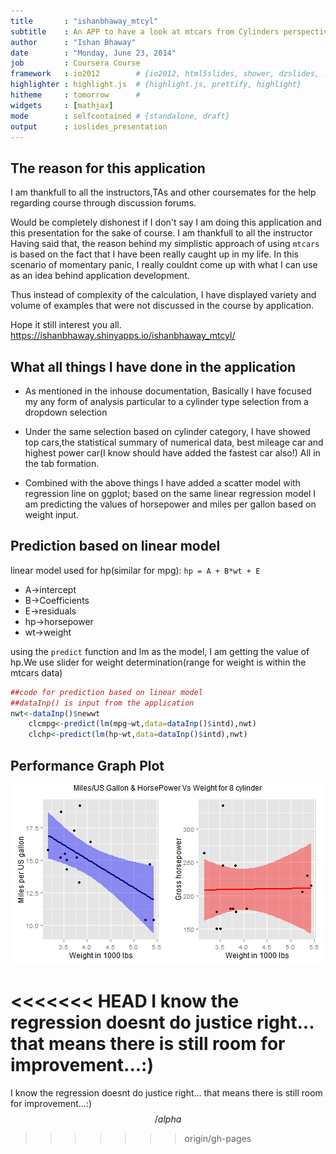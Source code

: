 ```yaml
---
title       : "ishanbhaway_mtcyl"
subtitle    : An APP to have a look at mtcars from Cylinders perspective
author      : "Ishan Bhaway"
date        : "Monday, June 23, 2014"
job         : Coursera Course
framework   : io2012        # {io2012, html5slides, shower, dzslides, ...}
highlighter : highlight.js  # {highlight.js, prettify, highlight}
hitheme     : tomorrow      # 
widgets     : [mathjax] 
mode        : selfcontained # {standalone, draft}
output      : ioslides_presentation
---
```


## The reason for this application

 I am thankfull to all the instructors,TAs and other coursemates for the help regarding course through discussion forums.
 
Would be completely dishonest if I don't say I am doing this application and this presentation for the sake of course. I am thankfull to all the instructor
Having said that, the reason behind my simplistic approach of using `mtcars` is based on the fact that I have been really caught up in my life. In this scenario of momentary panic, I really couldnt come up with what I can use as an idea behind application development.

Thus instead of complexity of the calculation, I have displayed variety and volume of examples that were not discussed in the course by application.

Hope it still interest you all.
https://ishanbhaway.shinyapps.io/ishanbhaway_mtcyl/

## What all things I have done in the application

- As mentioned in the inhouse documentation, Basically I have focused my any form of analysis particular to a cylinder type selection from a dropdown selection

- Under the same selection based on cylinder category,  I have showed top cars,the statistical summary of numerical data, best mileage car and highest power car(I know should have added the fastest car also!) All in the tab formation.

- Combined with the above things I have added a scatter model with regression line on ggplot; based on the same linear regression model I am predicting the values of horsepower and miles per gallon based on weight input.


## Prediction based on linear model
linear model used for hp(similar for mpg):
`hp = A + B*wt + E`

- A->intercept
- B->Coefficients
- E->residuals
- hp->horsepower
- wt->weight

using the `predict` function and lm as the model, I am getting the value of hp.We use slider for weight determination(range for weight is within the mtcars data)



```r
##code for prediction based on linear model
##dataInp() is input from the application
nwt<-dataInp()$newwt
    clcmpg<-predict(lm(mpg~wt,data=dataInp()$intd),nwt)
    clchp<-predict(lm(hp~wt,data=dataInp()$intd),nwt)
```

## Performance Graph Plot
![plot of chunk unnamed-chunk-2](assets/fig/unnamed-chunk-2.png) 

<<<<<<< HEAD
I know the regression doesnt do justice right... that means there is still room for improvement...:)  
=======
I know the regression doesnt do justice right... that means there is still room for improvement...:)  $$/alpha$$
>>>>>>> origin/gh-pages
